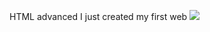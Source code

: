 HTML advanced
I just created my first web
<img src="https://media.istockphoto.com/id/77931092/photo/two-women-outdoors-on-wooden-bench.jpg?s=612x612&w=is&k=20&c=jIp7VrDe1N8q0TRDAz6wtvE6ICGClHqhxaukhdIg7jo=">
